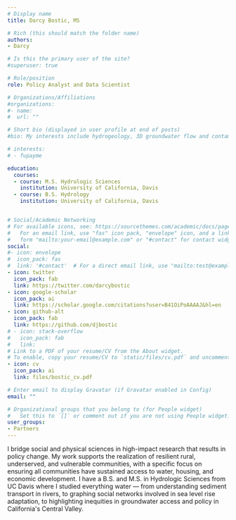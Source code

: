 ```yaml
---
# Display name
title: Darcy Bostic, MS

# Rich (this should match the folder name)
authors:
- Darcy

# Is this the primary user of the site?
#superuser: true

# Role/position
role: Policy Analyst and Data Scientist

# Organizations/Affiliations
#organizations:
#- name: 
#  url: ""

# Short bio (displayed in user profile at end of posts)
#bio: My interests include hydrogeology, 3D groundwater flow and contaminant transport simulation, data science and web technologies, and building simple solutions to complex problems.

# interests:
# - fupayme

education:
  courses:
  - course: M.S. Hydrologic Sciences
    institution: University of California, Davis
  - course: B.S. Hydrology
    institution: University of California, Davis


# Social/Academic Networking
# For available icons, see: https://sourcethemes.com/academic/docs/page-builder/#icons
#   For an email link, use "fas" icon pack, "envelope" icon, and a link in the
#   form "mailto:your-email@example.com" or "#contact" for contact widget.
social:
#- icon: envelope
#  icon_pack: fas
#  link: '#contact'  # For a direct email link, use "mailto:test@example.org".
- icon: twitter
  icon_pack: fab
  link: https://twitter.com/darcybostic
- icon: google-scholar
  icon_pack: ai
  link: https://scholar.google.com/citations?user=B41OiPoAAAAJ&hl=en
- icon: github-alt
  icon_pack: fab
  link: https://github.com/djbostic
# - icon: stack-overflow
#   icon_pack: fab
#   link: 
# Link to a PDF of your resume/CV from the About widget.
# To enable, copy your resume/CV to `static/files/cv.pdf` and uncomment the lines below.
- icon: cv
  icon_pack: ai
  link: files/bostic_cv.pdf

# Enter email to display Gravatar (if Gravatar enabled in Config)
email: ""

# Organizational groups that you belong to (for People widget)
#   Set this to `[]` or comment out if you are not using People widget.
user_groups:
- Partners
---
```


I bridge social and physical sciences in high-impact research that results in policy change. My work supports the realization of resilient rural, underserved, and vulnerable communities, with a specific focus on ensuring all communities have sustained access to water, housing, and economic development. I have a B.S. and M.S. in Hydrologic Sciences from UC Davis where I studied everything water — from understanding sediment transport in rivers, to graphing social networks involved in sea level rise adaptation, to highlighting inequities in groundwater access and policy in California's Central Valley.
